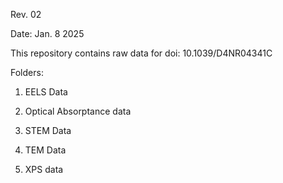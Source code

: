Rev. 02

Date: Jan. 8 2025

This repository contains raw data for doi: 10.1039/D4NR04341C

Folders:

1) EELS Data

2) Optical Absorptance data

3) STEM Data

4) TEM Data

5) XPS data



